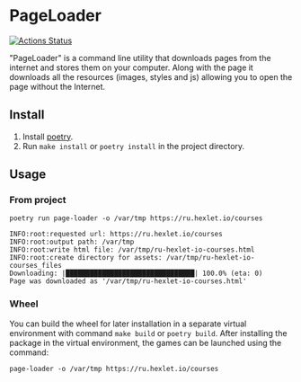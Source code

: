 # PageLoader

[![Actions Status](https://github.com/stigsanek/python-project-51/workflows/hexlet-check/badge.svg)](https://github.com/stigsanek/python-project-51/actions)

"PageLoader" is a command line utility that downloads pages from the internet and stores them on your computer. Along with
the page it downloads all the resources (images, styles and js) allowing you to open the page without the Internet.

## Install

1. Install [poetry](https://python-poetry.org/).
2. Run `make install` or `poetry install` in the project directory.

## Usage

### From project

```
poetry run page-loader -o /var/tmp https://ru.hexlet.io/courses

INFO:root:requested url: https://ru.hexlet.io/courses
INFO:root:output path: /var/tmp
INFO:root:write html file: /var/tmp/ru-hexlet-io-courses.html
INFO:root:create directory for assets: /var/tmp/ru-hexlet-io-courses_files
Downloading: |████████████████████████████████| 100.0% (eta: 0)
Page was downloaded as '/var/tmp/ru-hexlet-io-courses.html'
```

### Wheel

You can build the wheel for later installation in a separate virtual environment with command `make build`
or `poetry build`. After installing the package in the virtual environment, the games can be launched using the
command:

```
page-loader -o /var/tmp https://ru.hexlet.io/courses
```